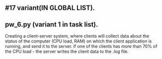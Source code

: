 #17 variant(IN GLOBAL LIST).
--
pw_6.py (variant 1 in task list).
--
Creating a client-server system, where clients will collect data about the status of the computer (CPU load, RAM) on which the client application is running, and send it to the server. If one of the clients has more than 70% of the CPU load - the server writes the client data to the .log file.
